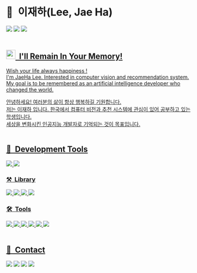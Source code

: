 # 🦫&nbsp;&nbsp;이재하(Lee, Jae Ha)
<a href="https://www.github.com/CV-JaeHa"><img src="https://img.shields.io/badge/Github-black?style=for-the-badge&logo=github&logoColor=white"></a> <!-- Github -->
<a href="http://portfolio-jaeha.kro.kr"><img src="https://img.shields.io/badge/PortFolio-5468FF?style=for-the-badge&logo=Adobe Illustrator&logoColor=white"></a> <!-- Portfolio(Notion) -->
<a href="https://velog.io/@taki0412"><img src="https://img.shields.io/badge/Velog-4FC08D?style=for-the-badge&logo=Vimeo&logoColor=white"> <!-- Velog -->
</br></br>
  
## <img src="https://media.giphy.com/media/hvRJCLFzcasrR4ia7z/giphy.gif" width="25px">&nbsp;&nbsp;I'll Remain In Your Memory!
Wish your life always happiness !  
I'm JaeHa Lee. Interested in computer vision and recommendation system.  
My goal is to be remembered as an artificial intelligence developer who changed the world.

안녕하세요! 여러분의 삶이 항상 행복하길 기원합니다.  
저는 이재하 입니다. 한국에서 컴퓨터 비전과 추천 시스템에 관심이 있어 공부하고 있는 학생입니다.  
세상을 변화시킨 인공지능 개발자로 기억되는 것이 목표입니다.
</br></br>

## 🔨&nbsp;&nbsp;Development Tools
<img src="https://img.shields.io/badge/C-A8B9CC?style=for-the-badge&logo=C&logoColor=white"> <img src="https://img.shields.io/badge/Python-3776AB?style=for-the-badge&logo=python&logoColor=white">

### ⚒️&nbsp;&nbsp;Library
<img src="https://img.shields.io/badge/Pytorch-EE4C2C?style=for-the-badge&logo=pytorch&logoColor=white"> <img src="https://img.shields.io/badge/OpenCV-5C3EE8?style=for-the-badge&logo=openCV&logoColor=white"> <img src="https://img.shields.io/badge/Numpy-013243?style=for-the-badge&logo=numpy&logoColor=white"> <img src="https://img.shields.io/badge/pandas-150458?style=for-the-badge&logo=pandas&logoColor=white">

### 🛠️&nbsp;&nbsp;Tools
<img src="https://img.shields.io/badge/Pycharm-black?style=for-the-badge&logo=pycharm&logoColor=white"> <img src="https://img.shields.io/badge/Docker-2496ED?style=for-the-badge&logo=docker&logoColor=white"> <img src="https://img.shields.io/badge/Anaconda-44A833?style=for-the-badge&logo=anaconda&logoColor=white"> <img src="https://img.shields.io/badge/AWS-232F3E?style=for-the-badge&logo=Amazon AWS&logoColor=white">  <img src="https://img.shields.io/badge/Notion-black?style=for-the-badge&logo=notion&logoColor=white"> <img src="https://img.shields.io/badge/Slack-4A154B?style=for-the-badge&logo=slack&logoColor=white">
</br></br>

## 📝&nbsp;&nbsp;Contact
<a href="mailto:taki041210@naver.com"><img src="https://img.shields.io/badge/Naver-03C75A?style=for-the-badge&logo=naver&logoColor=white"></a>
<a href="matilto:taki041210@gmail.com"><img src="https://img.shields.io/badge/Gmail-EA4335?style=for-the-badge&logo=gmail&logoColor=white"></a>
<a href="https://www.facebook.com/JaeHa0412/"><img src="https://img.shields.io/badge/Facebook-1877F2?style=for-the-badge&logo=facebook&logoColor=white"></a>
<a href="https://www.instagram.com/jae_ha_0412/"><img src="https://img.shields.io/badge/Instargram-E4405F?style=for-the-badge&logo=Instagram&logoColor=white">
</br>
